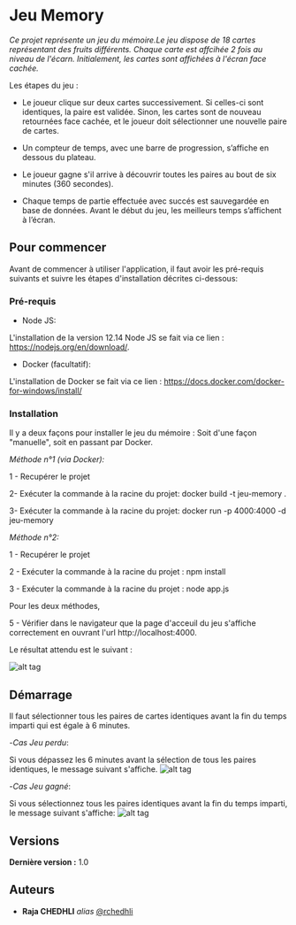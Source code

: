 # Jeu Memory
_Ce projet représente un jeu du mémoire.Le jeu dispose de 18 cartes représentant des fruits différents. Chaque carte est affcihée 2 fois au niveau de l'écarn. Initialement, les cartes sont affichées à l'écran face cachée._

Les étapes du jeu : 

- Le joueur clique sur deux cartes successivement. Si celles-ci sont identiques, la paire est validée. Sinon, les cartes sont de nouveau retournées face cachée, et le joueur doit sélectionner une nouvelle paire de cartes. 
 
- Un compteur de temps, avec une barre de progression, s’affiche en dessous du plateau. 
 
- Le joueur gagne s'il arrive à découvrir toutes les paires au bout de six minutes (360 secondes). 
 
- Chaque temps de partie effectuée avec succés est sauvegardée en base de données. Avant le début du jeu, les meilleurs temps s’affichent à l’écran. 


## Pour commencer

Avant de commencer à utiliser l'application, il faut avoir les pré-requis suivants et suivre les étapes d'installation décrites ci-dessous:

### Pré-requis

- Node JS:

L'installation de la version 12.14 Node JS se fait via ce lien : https://nodejs.org/en/download/.

- Docker (facultatif):

L'installation de Docker se fait via ce lien : https://docs.docker.com/docker-for-windows/install/

### Installation

Il y a deux façons pour installer le jeu du mémoire : Soit d'une façon "manuelle", soit en passant par Docker.

_Méthode n°1 (via Docker):_

1 - Recupérer le projet

2- Exécuter la commande à la racine du projet: docker build -t jeu-memory .

3- Exécuter la commande à la racine du projet: docker run -p 4000:4000 -d jeu-memory

_Méthode n°2:_

1 - Recupérer le projet

2 - Exécuter la commande à la racine du projet : npm install

3 - Exécuter la commande à la racine du projet : node app.js

Pour les deux méthodes, 

5 - Vérifier dans le navigateur que la page d'acceuil du jeu s'affiche correctement en ouvrant l'url http://localhost:4000.

Le résultat attendu est le suivant :

![alt tag](https://user-images.githubusercontent.com/57545358/71825160-89e87b00-309b-11ea-8cc9-bdec46feeece.PNG)


## Démarrage

Il faut sélectionner tous les paires de cartes identiques avant la fin du temps imparti qui est égale à 6 minutes.

-_Cas Jeu perdu_:

Si vous dépassez les 6 minutes avant la sélection de tous les paires identiques, le message suivant s'affiche.
![alt tag](https://user-images.githubusercontent.com/57545358/71826108-83f39980-309d-11ea-8d11-b692cc05ec0a.PNG)

-_Cas Jeu gagné_:

Si vous sélectionnez tous les paires identiques avant la fin du temps imparti, le message suivant s'affiche:
![alt tag](https://user-images.githubusercontent.com/57545358/71826282-d92fab00-309d-11ea-83cd-bdcd21304f23.PNG)


## Versions

**Dernière version :** 1.0


## Auteurs

* **Raja CHEDHLI** _alias_ [@rchedhli](https://github.com/rchedhli)




